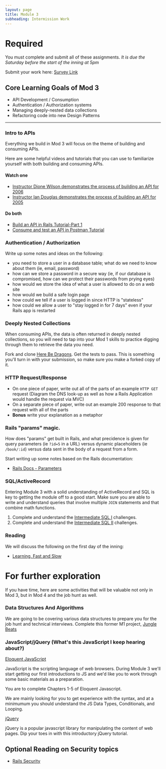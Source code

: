 ```yaml
---
layout: page
title: Module 3
subheading: Intermission Work
---
```


# Required

You must complete and submit all of these assignments. *It is due the Saturday before the start of the inning at 5pm*

Submit your work here: [Survey Link](https://forms.gle/SzrTxMFjYUQLbqbY8)


## Core Learning Goals of Mod 3

* API Development / Consumption
* Authentication / Authorization systems
* Managing deeply-nested data collections
* Refactoring code into new Design Patterns

---

### Intro to APIs

Everything we build in Mod 3 will focus on the theme of building and consuming APIs.

Here are some helpful videos and tutorials that you can use to familiarize yourself with both building and consuming APIs.

#### Watch one
* [Instructor Dione Wilson demonstrates the process of building an API for 2006](https://vimeo.com/469621034/d0d5febb9d)
* [Instructor Ian Douglas demonstrates the process of building an API for 2005](https://vimeo.com/452734115/8b3bd1adf0)

#### Do both
* [Build an API in Rails Tutorial-Part 1](https://www.digitalocean.com/community/tutorials/build-a-restful-json-api-with-rails-5-part-one)
* [Consume and test an API in Postman Tutorial](https://www.guru99.com/postman-tutorial.html)

### Authentication / Authorization

Write up some notes and ideas on the following:
- you need to store a user in a database table; what do we need to know about them (ie, email, password)
- how can we store a password in a secure way (ie, if our database is compromised, how can we protect their passwords from prying eyes)
- how would we store the idea of what a user is allowed to do on a web site
- how would we build a safe login page
- how could we tell if a user is logged in since HTTP is "stateless"
- how could we allow a user to "stay logged in for 7 days" even if your Rails app is restarted


### Deeply Nested Collections

When consuming APIs, the data is often returned in deeply nested collections, so you will need to tap into your Mod 1 skills to practice digging through them to retrieve the data you need.

Fork and clone [Here Be Dragons](https://github.com/turingschool-examples/here-be-dragons). Get the tests to pass. This is something you'll turn in with your submission, so make sure you make a forked copy of it. 


### HTTP Request/Response

* On one piece of paper, write out all of the parts of an example `HTTP GET` request (Diagram the DNS look-up as well as how a Rails Application would handle the request via MVC)
* On a separate piece of paper, write out an example 200 response to that request with all of the parts
* **Bonus** write your explanation as a metaphor


### Rails "params" magic.

How does "params" get built in Rails, and what precidence is given for query parameters (ie `?id=5` in a URL) versus dynamic placeholders (ie `/book/:id`) versus data sent in the body of a request from a form.

Start writing up some notes based on the Rails documentation:
* [Rails Docs - Parameters](https://guides.rubyonrails.org/action_controller_overview.html#parameters)


### SQL/ActiveRecord

Entering Module 3 with a solid understanding of ActiveRecord and SQL is key to getting the module off to a good start. Make sure you are able to write and understand queries that involve multiple `JOIN` statements and that combine math functions.

1. Complete and understand the [Intermediate SQL I](https://github.com/turingschool/lesson_plans/blob/master/ruby_03-professional_rails_applications/intermediate_sql.md) challenges.
1. Complete and understand the [Intermediate SQL II](https://gist.github.com/case-eee/5affe7fd452336cef2c88121e8d49f5d) challenges.


### Reading

We will discuss the following on the first day of the inning:

* [Learning, Fast and Slow](https://drive.google.com/file/d/1tBU_FF_kYLHltyvc6ZEPfb3LiYYQRreT/view?usp=sharing)

# For further exploration

If you have time, here are some activities that will be valuable not only in Mod 3, but in Mod 4 and the job hunt as well.

### Data Structures And Algorithms

We are going to be covering various data structures to prepare you for the job hunt and technical interviews. Complete this former M1 project, [Jungle Beats](https://backend.turing.io/module1/projects/jungle_beat)

### JavaScript/jQuery (What's this JavaScript I keep hearing about?)

[Eloquent JavaScript](http://eloquentjavascript.net/)

JavaScript is the scripting language of web browsers. During Module 3 we'll start getting our first introductions to JS and we'd like you to work through some basic materials as a preparation.

You are to complete Chapters 1-5 of Eloquent Javascript.

We are mainly looking for you to get experience with the syntax, and at a minimumum you should understand the JS Data Types, Conditionals, and Looping.

[jQuery](https://www.tutorialrepublic.com/jquery-tutorial/jquery-syntax.php)

jQuery is a popular javascript library for manipulating the content of web pages. Dip your toes in with this introductory jQuery tutorial.


## Optional Reading on Security topics

* [Rails Security](https://guides.rubyonrails.org/security.html)
